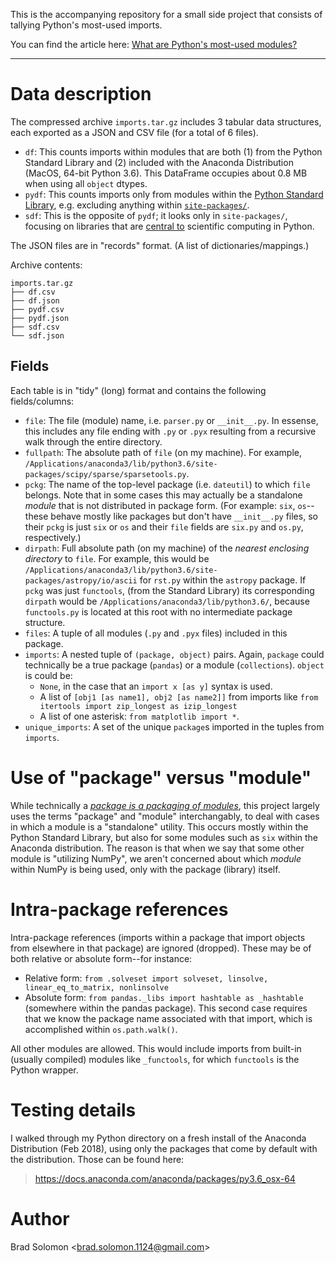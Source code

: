 This is the accompanying repository for a small side project that consists of tallying Python's most-used imports.

You can find the article here: [What are Python's most-used modules?](https://bsolomon1124.github.io/import_counts/)

------

# Data description

The compressed archive `imports.tar.gz` includes 3 tabular data structures, each exported as a JSON and CSV file (for a total of 6 files).

- `df`: This counts imports within modules that are both (1) from the Python Standard Library and (2) included with the Anaconda Distribution (MacOS, 64-bit Python 3.6).  This DataFrame occupies about 0.8 MB when using all `object` dtypes.
- `pydf`: This counts imports only from modules within the [Python Standard Library](https://docs.python.org/3/library/index.html), e.g. excluding anything within [`site-packages/`](https://www.python.org/dev/peps/pep-0370/).
- `sdf`: This is the opposite of `pydf`; it looks only in `site-packages/`, focusing on libraries that are [central to](https://www.anaconda.com/what-is-anaconda/) scientific computing in Python.

The JSON files are in "records" format.  (A list of dictionaries/mappings.)

Archive contents:

```
imports.tar.gz
├── df.csv
├── df.json
├── pydf.csv
├── pydf.json
├── sdf.csv
└── sdf.json
```

## Fields

Each table is in "tidy" (long) format and contains the following fields/columns:

- `file`: The file (module) name, i.e. `parser.py` or `__init__.py`.  In essense, this includes any file ending with `.py` or `.pyx` resulting from a recursive walk through the entire directory.
- `fullpath`: The absolute path of `file` (on my machine).  For example, `/Applications/anaconda3/lib/python3.6/site-packages/scipy/sparse/sparsetools.py`.
- `pckg`: The name of the top-level package (i.e. `dateutil`) to which `file` belongs.  Note that in some cases this may actually be a standalone _module_ that is not distributed in package form.  (For example: `six`, `os`--these behave mostly like packages but don't have `__init__.py` files, so their `pckg` is just `six` or `os` and their `file` fields are `six.py` and `os.py`, respectively.)
- `dirpath`: Full absolute path (on my machine) of the _nearest enclosing directory_ to `file`.  For example, this would be `/Applications/anaconda3/lib/python3.6/site-packages/astropy/io/ascii` for `rst.py` within the `astropy` package.  If `pckg` was just `functools`, (from the Standard Library) its corresponding `dirpath` would be `/Applications/anaconda3/lib/python3.6/`, because `functools.py` is located at this root with no intermediate package structure.
- `files`: A tuple of all modules (`.py` and `.pyx` files) included in this package.
- `imports`: A nested tuple of `(package, object)` pairs.  Again, `package` could technically be a true package (`pandas`) or a module (`collections`).  `object` is could be:
    - `None`, in the case that an `import x [as y]` syntax is used.
    - A list of `[obj1 [as name1], obj2 [as name2]]` from imports like `from itertools import zip_longest as izip_longest`
    - A list of one asterisk: `from matplotlib import *`.
- `unique_imports`: A set of the unique `package`s imported in the tuples from `imports`.

# Use of "package" versus "module"

While technically a [_package is a packaging of modules_](https://docs.python.org/3/tutorial/modules.html#packages), this project largely uses the terms "package" and "module" interchangably, to deal with cases in which a module is a "standalone" utility.  This occurs mostly within the Python Standard Library, but also for some modules such as `six` within the Anaconda distribution.
The reason is that when we say that some other module is "utilizing NumPy", we aren't concerned about which _module_ within NumPy is being used, only with the package (library) itself.

# Intra-package references

Intra-package references (imports within a package that import objects from elsewhere in that package) are ignored (dropped).  These may be of both relative or absolute form--for instance:

- Relative form: `from .solveset import solveset, linsolve, linear_eq_to_matrix, nonlinsolve`
- Absolute form: `from pandas._libs import hashtable as _hashtable` (somewhere within the pandas package).  This second case requires that we know the package name associated with that import, which is accomplished within `os.path.walk()`.

All other modules are allowed.  This would include imports from built-in (usually compiled) modules like `_functools`, for which `functools` is the Python wrapper.

# Testing details

I walked through my Python directory on a fresh install of the Anaconda Distribution (Feb 2018), using only the packages that come by default with the distribution.  Those can be found here:

> https://docs.anaconda.com/anaconda/packages/py3.6_osx-64

# Author

Brad Solomon <[brad.solomon.1124@gmail.com](mailto:brad.solomon.1124@gmail.com)\>
